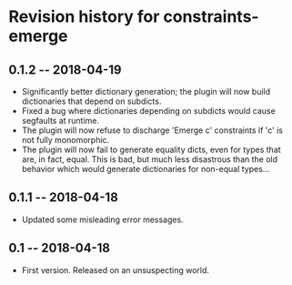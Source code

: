 # Revision history for constraints-emerge

## 0.1.2 -- 2018-04-19

* Significantly better dictionary generation; the plugin will now build
    dictionaries that depend on subdicts.
* Fixed a bug where dictionaries depending on subdicts would cause segfaults at
    runtime.
* The plugin will now refuse to discharge 'Emerge c' constraints if 'c' is not
    fully monomorphic.
* The plugin will now fail to generate equality dicts, even for types that are,
    in fact, equal. This is bad, but much less disastrous than the old behavior
    which would generate dictionaries for non-equal types...

## 0.1.1 -- 2018-04-18

* Updated some misleading error messages.

## 0.1 -- 2018-04-18

* First version. Released on an unsuspecting world.
